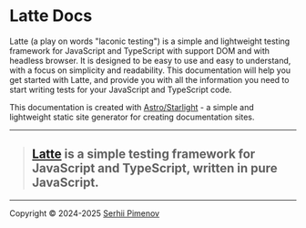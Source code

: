 # Latte Docs

Latte (a play on words "laconic testing") is a simple and lightweight testing framework for JavaScript and TypeScript with support DOM and with headless browser. 
It is designed to be easy to use and easy to understand, with a focus on simplicity and readability.
This documentation will help you get started with Latte, and provide you with all the information you need to start writing tests for your JavaScript and TypeScript code.

This documentation is created with [Astro/Starlight](https://starlight.astro.build/) - a simple and lightweight static site generator for creating documentation sites.

---

> ## [Latte](https://latte.org.ua/) is a simple testing framework for JavaScript and TypeScript, written in pure JavaScript.

---

Copyright © 2024-2025 [Serhii Pimenov](https://pimenov.com.ua/)